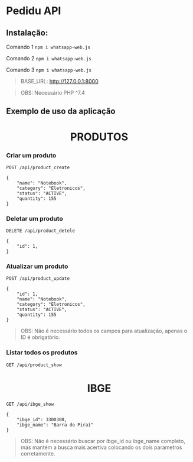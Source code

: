 # Pedidu API

## Instalação:

Comando 1 `npm i whatsapp-web.js`

Comando 2 `npm i whatsapp-web.js`

Comando 3 `npm i whatsapp-web.js`

> BASE_URL: http://127.0.0.1:8000

> OBS: Necessário PHP ^7.4

## Exemplo de uso da aplicação


<h1 align="center">
PRODUTOS
</h1>

### Criar um produto
```
POST /api/product_create
```
```
{
    "name": "Notebook",
    "category": "Eletronicos",
    "status": "ACTIVE",
    "quantity": 155
}
```



### Deletar um produto
```
DELETE /api/product_detele
```
```
{
    "id": 1, 
}
```



### Atualizar um produto
```
POST /api/product_update
```
```
{
    "id": 1, 
    "name": "Notebook",
    "category": "Eletronicos",
    "status": "ACTIVE",
    "quantity": 155
}
```
> OBS: Não é necessário todos os campos para atualização, apenas o ID é obrigatório.



### Listar todos os produtos
```
GET /api/product_show
```



<h1 align="center">
IBGE
</h1>

```
GET /api/ibge_show
```
```
{
    "ibge_id": 3300308, 
    "ibge_name": "Barra do Piraí" 
}
```
> OBS: Não é necessário buscar por ibge_id ou ibge_name completo, más mantém a busca mais acertiva colocando os dois parametros corretamente.
